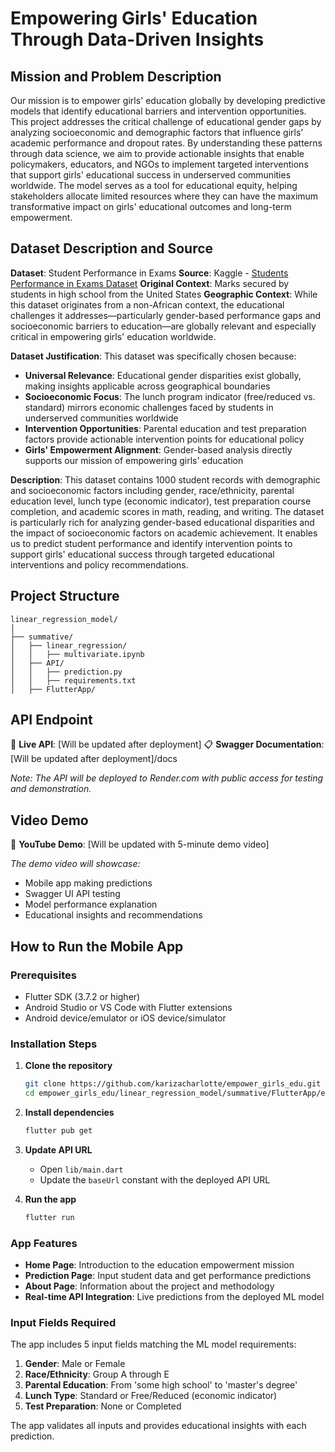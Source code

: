 # Empowering Girls' Education Through Data-Driven Insights

## Mission and Problem Description
Our mission is to empower girls' education globally by developing predictive models that identify educational barriers and intervention opportunities. This project addresses the critical challenge of educational gender gaps by analyzing socioeconomic and demographic factors that influence girls' academic performance and dropout rates. By understanding these patterns through data science, we aim to provide actionable insights that enable policymakers, educators, and NGOs to implement targeted interventions that support girls' educational success in underserved communities worldwide. The model serves as a tool for educational equity, helping stakeholders allocate limited resources where they can have the maximum transformative impact on girls' educational outcomes and long-term empowerment.

## Dataset Description and Source
**Dataset**: Student Performance in Exams
**Source**: Kaggle - [Students Performance in Exams Dataset](https://www.kaggle.com/datasets/spscientist/students-performance-in-exams)
**Original Context**: Marks secured by students in high school from the United States
**Geographic Context**: While this dataset originates from a non-African context, the educational challenges it addresses—particularly gender-based performance gaps and socioeconomic barriers to education—are globally relevant and especially critical in empowering girls' education worldwide.

**Dataset Justification**: This dataset was specifically chosen because:
- **Universal Relevance**: Educational gender disparities exist globally, making insights applicable across geographical boundaries
- **Socioeconomic Focus**: The lunch program indicator (free/reduced vs. standard) mirrors economic challenges faced by students in underserved communities worldwide
- **Intervention Opportunities**: Parental education and test preparation factors provide actionable intervention points for educational policy
- **Girls' Empowerment Alignment**: Gender-based analysis directly supports our mission of empowering girls' education

**Description**: This dataset contains 1000 student records with demographic and socioeconomic factors including gender, race/ethnicity, parental education level, lunch type (economic indicator), test preparation course completion, and academic scores in math, reading, and writing. The dataset is particularly rich for analyzing gender-based educational disparities and the impact of socioeconomic factors on academic achievement. It enables us to predict student performance and identify intervention points to support girls' educational success through targeted educational interventions and policy recommendations.

## Project Structure
```
linear_regression_model/
│
├── summative/
│   ├── linear_regression/
│   │   ├── multivariate.ipynb
│   ├── API/
│   │   ├── prediction.py
│   │   ├── requirements.txt
│   ├── FlutterApp/
```

## API Endpoint
🚀 **Live API**: [Will be updated after deployment]
📋 **Swagger Documentation**: [Will be updated after deployment]/docs

*Note: The API will be deployed to Render.com with public access for testing and demonstration.*

## Video Demo
🎥 **YouTube Demo**: [Will be updated with 5-minute demo video]

*The demo video will showcase:*
- Mobile app making predictions
- Swagger UI API testing
- Model performance explanation
- Educational insights and recommendations

## How to Run the Mobile App

### Prerequisites
- Flutter SDK (3.7.2 or higher)
- Android Studio or VS Code with Flutter extensions
- Android device/emulator or iOS device/simulator

### Installation Steps
1. **Clone the repository**
   ```bash
   git clone https://github.com/karizacharlotte/empower_girls_edu.git
   cd empower_girls_edu/linear_regression_model/summative/FlutterApp/education_predictor
   ```

2. **Install dependencies**
   ```bash
   flutter pub get
   ```

3. **Update API URL**
   - Open `lib/main.dart`
   - Update the `baseUrl` constant with the deployed API URL

4. **Run the app**
   ```bash
   flutter run
   ```

### App Features
- **Home Page**: Introduction to the education empowerment mission
- **Prediction Page**: Input student data and get performance predictions
- **About Page**: Information about the project and methodology
- **Real-time API Integration**: Live predictions from the deployed ML model

### Input Fields Required
The app includes 5 input fields matching the ML model requirements:
1. **Gender**: Male or Female
2. **Race/Ethnicity**: Group A through E
3. **Parental Education**: From 'some high school' to 'master's degree'
4. **Lunch Type**: Standard or Free/Reduced (economic indicator)
5. **Test Preparation**: None or Completed

The app validates all inputs and provides educational insights with each prediction.
